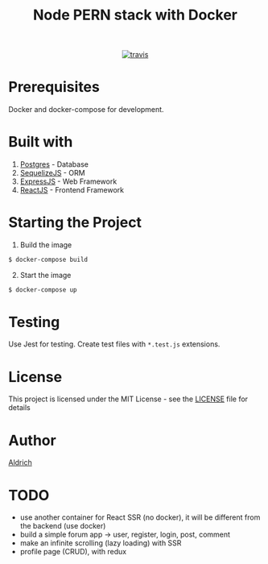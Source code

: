 <h1 align="center">
  <br>
  Node PERN stack with Docker
  <br>
  <br>
</h1>

<p align="center">
  <a href="https://travis-ci.org/aldrichvalentino/node-postgres"><img src="https://api.travis-ci.org/aldrichvalentino/node-postgres.svg?branch=master" alt="travis"></a>
</p>

# Prerequisites

Docker and docker-compose for development.

# Built with

1. [Postgres](https://www.postgresql.org/) - Database
2. [SequelizeJS](http://docs.sequelizejs.com/) - ORM
3. [ExpressJS](https://expressjs.com/) - Web Framework
4. [ReactJS](https://reactjs.org/) - Frontend Framework

# Starting the Project

1. Build the image

```sh
$ docker-compose build
```

2. Start the image

```sh
$ docker-compose up
```

# Testing

Use Jest for testing. Create test files with `*.test.js` extensions.

# License

This project is licensed under the MIT License - see the [LICENSE](LICENSE) file for details

# Author

[Aldrich](https://github.com/aldrichvalentino)

# TODO

- use another container for React SSR (no docker), it will be different from the backend (use docker)
- build a simple forum app -> user, register, login, post, comment
- make an infinite scrolling (lazy loading) with SSR
- profile page (CRUD), with redux
